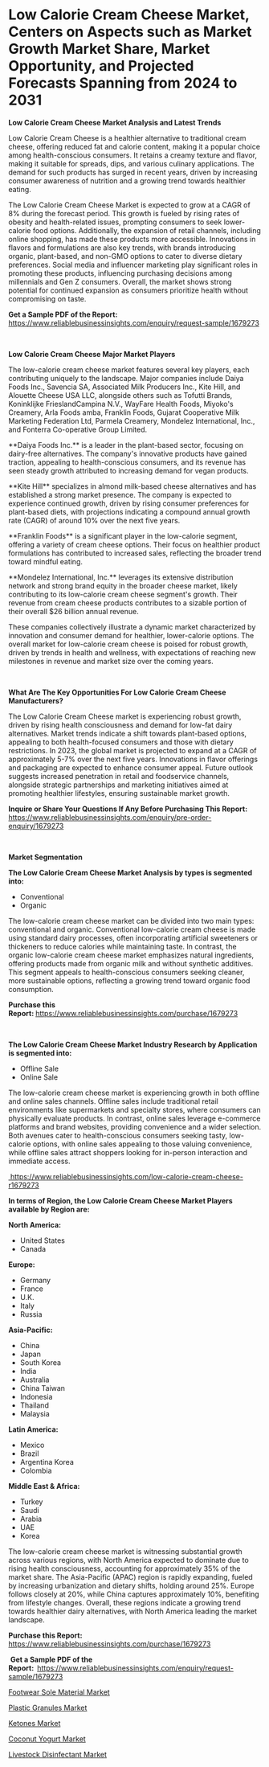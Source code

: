 <p><h1>Low Calorie Cream Cheese Market, Centers on Aspects such as Market Growth Market Share, Market Opportunity, and Projected Forecasts Spanning from 2024 to 2031</h1></p><p><strong>Low Calorie Cream Cheese Market Analysis and Latest Trends</strong></p>
<p><p>Low Calorie Cream Cheese is a healthier alternative to traditional cream cheese, offering reduced fat and calorie content, making it a popular choice among health-conscious consumers. It retains a creamy texture and flavor, making it suitable for spreads, dips, and various culinary applications. The demand for such products has surged in recent years, driven by increasing consumer awareness of nutrition and a growing trend towards healthier eating.</p><p>The Low Calorie Cream Cheese Market is expected to grow at a CAGR of 8% during the forecast period. This growth is fueled by rising rates of obesity and health-related issues, prompting consumers to seek lower-calorie food options. Additionally, the expansion of retail channels, including online shopping, has made these products more accessible. Innovations in flavors and formulations are also key trends, with brands introducing organic, plant-based, and non-GMO options to cater to diverse dietary preferences. Social media and influencer marketing play significant roles in promoting these products, influencing purchasing decisions among millennials and Gen Z consumers. Overall, the market shows strong potential for continued expansion as consumers prioritize health without compromising on taste.</p></p>
<p><strong>Get a Sample PDF of the Report:&nbsp;</strong> <a href="https://www.reliablebusinessinsights.com/enquiry/request-sample/1679273?utm_campaign=1135&utm_medium=2&utm_source=Github&utm_content=ia&utm_term=03102024&utm_id=low-calorie-cream-cheese">https://www.reliablebusinessinsights.com/enquiry/request-sample/1679273</a></p>
<p>&nbsp;</p>
<p><strong>Low Calorie Cream Cheese Major Market Players</strong></p>
<p><p>The low-calorie cream cheese market features several key players, each contributing uniquely to the landscape. Major companies include Daiya Foods Inc., Savencia SA, Associated Milk Producers Inc., Kite Hill, and Alouette Cheese USA LLC, alongside others such as Tofutti Brands, Koninklijke FrieslandCampina N.V., WayFare Health Foods, Miyoko's Creamery, Arla Foods amba, Franklin Foods, Gujarat Cooperative Milk Marketing Federation Ltd, Parmela Creamery, Mondelez International, Inc., and Fonterra Co-operative Group Limited.</p><p>**Daiya Foods Inc.** is a leader in the plant-based sector, focusing on dairy-free alternatives. The company's innovative products have gained traction, appealing to health-conscious consumers, and its revenue has seen steady growth attributed to increasing demand for vegan products.</p><p>**Kite Hill** specializes in almond milk-based cheese alternatives and has established a strong market presence. The company is expected to experience continued growth, driven by rising consumer preferences for plant-based diets, with projections indicating a compound annual growth rate (CAGR) of around 10% over the next five years.</p><p>**Franklin Foods** is a significant player in the low-calorie segment, offering a variety of cream cheese options. Their focus on healthier product formulations has contributed to increased sales, reflecting the broader trend toward mindful eating.</p><p>**Mondelez International, Inc.** leverages its extensive distribution network and strong brand equity in the broader cheese market, likely contributing to its low-calorie cream cheese segment's growth. Their revenue from cream cheese products contributes to a sizable portion of their overall $26 billion annual revenue.</p><p>These companies collectively illustrate a dynamic market characterized by innovation and consumer demand for healthier, lower-calorie options. The overall market for low-calorie cream cheese is poised for robust growth, driven by trends in health and wellness, with expectations of reaching new milestones in revenue and market size over the coming years.</p></p>
<p>&nbsp;</p>
<p><strong>What Are The Key Opportunities For Low Calorie Cream Cheese Manufacturers?</strong></p>
<p><p>The Low Calorie Cream Cheese market is experiencing robust growth, driven by rising health consciousness and demand for low-fat dairy alternatives. Market trends indicate a shift towards plant-based options, appealing to both health-focused consumers and those with dietary restrictions. In 2023, the global market is projected to expand at a CAGR of approximately 5-7% over the next five years. Innovations in flavor offerings and packaging are expected to enhance consumer appeal. Future outlook suggests increased penetration in retail and foodservice channels, alongside strategic partnerships and marketing initiatives aimed at promoting healthier lifestyles, ensuring sustainable market growth.</p></p>
<p><strong>Inquire or Share Your Questions If Any Before Purchasing This Report:</strong> <a href="https://www.reliablebusinessinsights.com/enquiry/pre-order-enquiry/1679273?utm_campaign=1135&utm_medium=2&utm_source=Github&utm_content=ia&utm_term=03102024&utm_id=low-calorie-cream-cheese">https://www.reliablebusinessinsights.com/enquiry/pre-order-enquiry/1679273</a></p>
<p>&nbsp;</p>
<p><strong>Market Segmentation</strong></p>
<p><strong>The Low Calorie Cream Cheese Market Analysis by types is segmented into:</strong></p>
<p><ul><li>Conventional</li><li>Organic</li></ul></p>
<p><p>The low-calorie cream cheese market can be divided into two main types: conventional and organic. Conventional low-calorie cream cheese is made using standard dairy processes, often incorporating artificial sweeteners or thickeners to reduce calories while maintaining taste. In contrast, the organic low-calorie cream cheese market emphasizes natural ingredients, offering products made from organic milk and without synthetic additives. This segment appeals to health-conscious consumers seeking cleaner, more sustainable options, reflecting a growing trend toward organic food consumption.</p></p>
<p><strong>Purchase this Report:&nbsp;</strong><a href="https://www.reliablebusinessinsights.com/purchase/1679273?utm_campaign=1135&utm_medium=2&utm_source=Github&utm_content=ia&utm_term=03102024&utm_id=low-calorie-cream-cheese">https://www.reliablebusinessinsights.com/purchase/1679273</a></p>
<p>&nbsp;</p>
<p><strong>The Low Calorie Cream Cheese Market Industry Research by Application is segmented into:</strong></p>
<p><ul><li>Offline Sale</li><li>Online Sale</li></ul></p>
<p><p>The low-calorie cream cheese market is experiencing growth in both offline and online sales channels. Offline sales include traditional retail environments like supermarkets and specialty stores, where consumers can physically evaluate products. In contrast, online sales leverage e-commerce platforms and brand websites, providing convenience and a wider selection. Both avenues cater to health-conscious consumers seeking tasty, low-calorie options, with online sales appealing to those valuing convenience, while offline sales attract shoppers looking for in-person interaction and immediate access.</p></p>
<p><a href="https://www.reliablebusinessinsights.com/low-calorie-cream-cheese-r1679273?utm_campaign=1135&utm_medium=2&utm_source=Github&utm_content=ia&utm_term=03102024&utm_id=low-calorie-cream-cheese">&nbsp;https://www.reliablebusinessinsights.com/low-calorie-cream-cheese-r1679273</a></p>
<p><strong>In terms of Region, the Low Calorie Cream Cheese Market Players available by Region are:</strong></p>
<p>
    <p> <strong> North America: </strong>
        <ul>
            <li>United States</li>
            <li>Canada</li>
        </ul>
        </p> 
    <p> <strong> Europe: </strong>
        <ul>
            <li>Germany</li>
            <li>France</li>
            <li>U.K.</li>
            <li>Italy</li>
            <li>Russia</li>
        </ul>
        </p> 
    <p> <strong> Asia-Pacific: </strong>
        <ul>
            <li>China</li>
            <li>Japan</li>
            <li>South Korea</li>
            <li>India</li>
            <li>Australia</li>
            <li>China Taiwan</li>
            <li>Indonesia</li>
            <li>Thailand</li>
            <li>Malaysia</li>
        </ul>
        </p> 
    <p> <strong> Latin America: </strong>
        <ul>
            <li>Mexico</li>
            <li>Brazil</li>
            <li>Argentina Korea</li>
            <li>Colombia</li>
        </ul>
        </p> 
    <p> <strong> Middle East & Africa: </strong>
        <ul>
            <li>Turkey</li>
            <li>Saudi</li>
            <li>Arabia</li>
            <li>UAE</li>
            <li>Korea</li>
        </ul>
    </p>
    </p>
<p><p>The low-calorie cream cheese market is witnessing substantial growth across various regions, with North America expected to dominate due to rising health consciousness, accounting for approximately 35% of the market share. The Asia-Pacific (APAC) region is rapidly expanding, fueled by increasing urbanization and dietary shifts, holding around 25%. Europe follows closely at 20%, while China captures approximately 10%, benefiting from lifestyle changes. Overall, these regions indicate a growing trend towards healthier dairy alternatives, with North America leading the market landscape.</p></p>
<p><strong>Purchase this Report: </strong><a href="https://www.reliablebusinessinsights.com/purchase/1679273?utm_campaign=1135&utm_medium=2&utm_source=Github&utm_content=ia&utm_term=03102024&utm_id=low-calorie-cream-cheese">https://www.reliablebusinessinsights.com/purchase/1679273</a></p>
<p>&nbsp;<strong>Get a Sample PDF of the Report:&nbsp;&nbsp;</strong><a href="https://www.reliablebusinessinsights.com/enquiry/request-sample/1679273?utm_campaign=1135&utm_medium=2&utm_source=Github&utm_content=ia&utm_term=03102024&utm_id=low-calorie-cream-cheese">https://www.reliablebusinessinsights.com/enquiry/request-sample/1679273</a></p>
<p><strong></strong></p>
<p><p><a href="https://www.linkedin.com/pulse/footwear-sole-material-market-trends-analysis-opportunities-xmxve?utm_campaign=1135&utm_medium=2&utm_source=Github&utm_content=ia&utm_term=03102024&utm_id=low-calorie-cream-cheese">Footwear Sole Material Market</a></p><p><a href="https://www.linkedin.com/pulse/plastic-granules-market-global-regional-analysis-focus-region-uk7de?utm_campaign=1135&utm_medium=2&utm_source=Github&utm_content=ia&utm_term=03102024&utm_id=low-calorie-cream-cheese">Plastic Granules Market</a></p><p><a href="https://www.linkedin.com/pulse/driving-forces-global-ketones-market-trends-applications-ajege?utm_campaign=1135&utm_medium=2&utm_source=Github&utm_content=ia&utm_term=03102024&utm_id=low-calorie-cream-cheese">Ketones Market</a></p><p><a href="https://github.com/mozsorpen/Market-Research-Report-List-1/blob/main/coconut-yogurt-market.md?utm_campaign=1135&utm_medium=2&utm_source=Github&utm_content=ia&utm_term=03102024&utm_id=low-calorie-cream-cheese">Coconut Yogurt Market</a></p><p><a href="https://medium.com/@claudekozey2023/future-trends-in-global-livestock-disinfectant-market-market-insights-and-analysis-from-2024-to-b620a1700aaf?utm_campaign=1135&utm_medium=2&utm_source=Github&utm_content=ia&utm_term=03102024&utm_id=low-calorie-cream-cheese">Livestock Disinfectant Market</a></p></p>